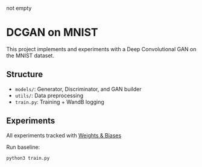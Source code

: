 not empty
# DCGAN on MNIST

This project implements and experiments with a Deep Convolutional GAN on the MNIST dataset.

## Structure

- `models/`: Generator, Discriminator, and GAN builder
- `utils/`: Data preprocessing
- `train.py`: Training + WandB logging

## Experiments

All experiments tracked with [Weights & Biases](https://wandb.ai/)

Run baseline:
```bash
python3 train.py
